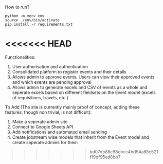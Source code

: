 How to run?
```
python -m venv env
source ./env/bin/activate
pip install -r requirements.txt
```
<<<<<<< HEAD
=======

Functionalities:
1) User authorisation and authentication
2) Consolidated platform to register events and their details
3) Allows admin to approve events. Users can view their approved events and which events are pending approval
4) Allows admin to generate excels and CSV of events as a whole and seperate excels based on different fieldsets on the Event model (excels of requisitions, travels, etc.)

To Add (The site is currently mainly proof of concept, adding these features, though non trivial, is not difficult):
1) Make a seperate admin site
2) Connect to Google Sheets API
3) Add notifications and automated email sending
4) Create jobstream wise models that inherit from the Event model and create seperate admins for them
>>>>>>> bd07db88c88cbcc4bd54a68c521f19df95ed8bb7
